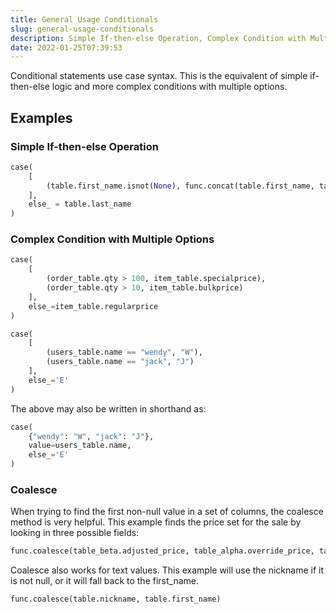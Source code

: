 ```yaml
---
title: General Usage Conditionals
slug: general-usage-conditionals
description: Simple If-then-else Operation, Complex Condition with Multiple Options, Coalesce
date: 2022-01-25T07:39:53
---
```



Conditional statements use case syntax. This is the equivalent of simple if-then-else logic and more complex conditions with multiple options.



## Examples


### Simple If-then-else Operation


```python
case(
    [ 
        (table.first_name.isnot(None), func.concat(table.first_name, table.last_name)), 
    ], 
    else_ = table.last_name
)
```


### Complex Condition with Multiple Options


```python
case(
    [ 
        (order_table.qty > 100, item_table.specialprice), 
        (order_table.qty > 10, item_table.bulkprice) 
    ], 
    else_=item_table.regularprice
)
```


```python
case( 
    [ 
        (users_table.name == "wendy", "W"), 
        (users_table.name == "jack", "J") 
    ], 
    else_='E'
)
```


The above may also be written in shorthand as:

```python
case(
    {"wendy": "W", "jack": "J"}, 
    value=users_table.name, 
    else_='E' 
)
```


### Coalesce

When trying to find the first non-null value in a set of columns, the coalesce method is very helpful. This example finds the price set for the sale by looking in three possible fields:

```python
func.coalesce(table_beta.adjusted_price, table_alpha.override_price, table_alpha.price) * table_beta.quantity_sold
```

Coalesce also works for text values. This example will use the nickname if it is not null, or it will fall back to the first_name. 

```python
func.coalesce(table.nickname, table.first_name)
```
